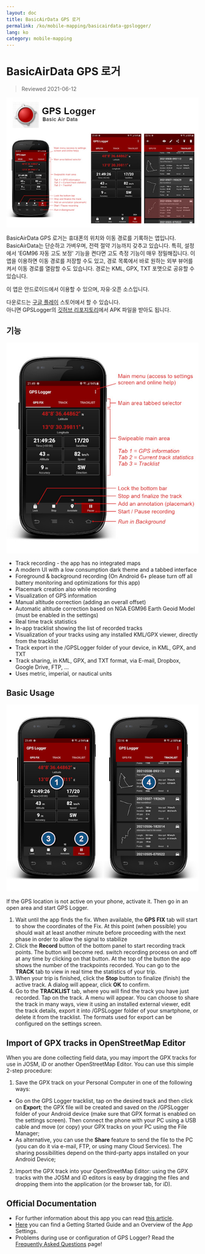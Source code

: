 ```yaml
---
layout: doc
title: BasicAirData GPS 로거
permalink: /ko/mobile-mapping/basicairdata-gpslogger/
lang: ko
category: mobile-mapping
---
```


BasicAirData GPS 로거
=======================

> Reviewed 2021-06-12

![BasicAirData-GPSLogger-002][]

BasicAirData GPS 로거는 휴대폰의 위치와 이동 경로를 기록하는 앱입니다. BasicAirData는 단순하고 가벼우며, 전력 절약 기능까지 갖추고 있습니다. 특히, 설정에서 'EGM96 자동 고도 보정' 기능을 켠다면 고도 측정 기능이 매우 정밀해집니다. 이 앱을 이용하면 이동 경로를 저장할 수도 있고, 경로 목록에서 바로 원하는 외부 뷰어를 켜서 이동 경로를 열람할 수도 있습니다. 경로는 KML, GPX, TXT 포맷으로 공유할 수 있습니다.

이 앱은 안드로이드에서 이용할 수 있으며, 자유·오픈 소스입니다.

다운로드는 [구글 플레이](https://play.google.com/store/apps/details?id=eu.basicairdata.graziano.gpslogger) 스토어에서 할 수 있습니다.<br>
아니면 GPSLogger의 [깃허브 리포지토리](https://github.com/BasicAirData/GPSLogger/tree/master/apk)에서 APK 파일을 받아도 됩니다.

기능
--------

![BasicAirData-GPSLogger-000][]

* Track recording - the app has no integrated maps
* A modern UI with a low consumption dark theme and a tabbed interface
* Foreground & background recording (On Android 6+ please turn off all battery monitoring and optimizations for this app)
* Placemark creation also while recording
* Visualization of GPS information
* Manual altitude correction (adding an overall offset)
* Automatic altitude correction based on NGA EGM96 Earth Geoid Model (must be enabled in the settings)
* Real time track statistics
* In-app tracklist showing the list of recorded tracks
* Visualization of your tracks using any installed KML/GPX viewer, directly from the tracklist
* Track export in the /GPSLogger folder of your device, in KML, GPX, and TXT
* Track sharing, in KML, GPX, and TXT format, via E-mail, Dropbox, Google Drive, FTP, ...
* Uses metric, imperial, or nautical units

Basic Usage
-----------

![BasicAirData-GPSLogger-001][]

If the GPS location is not active on your phone, activate it. Then go in an open area and start GPS Logger.

1. Wait until the app finds the fix. When available, the __GPS FIX__ tab will start to show the coordinates of the Fix. At this point (when possible) you should wait at least another minute before proceeding with the next phase in order to allow the signal to stabilize
2. Click the __Record__ button of the bottom panel to start recording track points. The button will become red. switch recording process on and off at any time by clicking on that button. At the top of the button the app shows the number of the trackpoints recorded.
You can go to the __TRACK__ tab to view in real time the statistics of your trip.
3. When your trip is finished, click the __Stop__ button to finalize (finish) the active track. A dialog will appear, click __OK__ to confirm.
4. Go to the __TRACKLIST__ tab, where you will find the track you have just recorded. Tap on the track. A menu will appear. You can choose to share the track in many ways, view it using an installed external viewer, edit the track details, export it into /GPSLogger folder of your smartphone, or delete it from the tracklist. The formats used for export can be configured on the settings screen.

Import of GPX tracks in OpenStreetMap Editor
--------------------------------------------

When you are done collecting field data, you may import the GPX tracks for use in JOSM, iD or another OpenStreetMap Editor.
You can use this simple 2-step procedure:

1. Save the GPX track on your Personal Computer in one of the following ways:
* Go on the GPS Logger tracklist, tap on the desired track and then click on __Export__; the GPX file will be created and saved on the /GPSLogger folder of your Android device (make sure that GPX format is enabled on the settings screen). Then connect the phone with your PC using a USB cable and move (or copy) your GPX tracks on your PC using the File Manager;
* As alternative, you can use the __Share__ feature to send the file to the PC (you can do it via e-mail, FTP, or using many Cloud Services). The sharing possibilities depend on the third-party apps installed on your Android Device;
2. Import the GPX track into your OpenStreetMap Editor: using the GPX tracks with the JOSM and iD editors is easy by dragging the files and dropping them into the application (or the browser tab, for iD).

Official Documentation
----------------------

- For further information about this app you can read [this article](http://www.basicairdata.eu/projects/android/android-gps-logger/).<br>
- [Here](http://www.basicairdata.eu/projects/android/android-gps-logger/getting-started-guide-for-gps-logger/) you can find a Getting Started Guide and an Overview of the App Settings.<br>
- Problems during use or configuration of GPS Logger? Read the [Frequently Asked Questions](https://github.com/BasicAirData/GPSLogger/blob/master/readme.md#frequently-asked-questions) page!

[BasicAirData-GPSLogger-002]:  /images/mobile-mapping/basicairdata-gpslogger_002.en.jpg
[BasicAirData-GPSLogger-000]:  /images/mobile-mapping/basicairdata-gpslogger_000.en.jpg
[BasicAirData-GPSLogger-001]:  /images/mobile-mapping/basicairdata-gpslogger_001.en.jpg